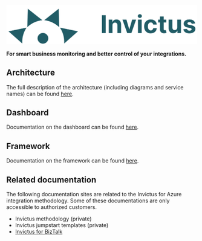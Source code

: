 ![logo](images/v2_logo_horizontal.png)

**For smart business monitoring and better control of your integrations.**

## Architecture

The full description of the architecture (including diagrams and service names) can be found [here](architecture-diagram.md "here").

## Dashboard

Documentation on the dashboard can be found [here](dashboard/index.md).

## Framework

Documentation on the framework can be found [here](framework/index.md).

## Related documentation

The following documentation sites are related to the Invictus for Azure integration methodology.
Some of these documentations are only accessible to authorized customers.

- Invictus methodology (private)
- Invictus jumpstart templates (private)
- [Invictus for BizTalk](http://docs.invictus-integration.com/invictus-for-biztalk)
